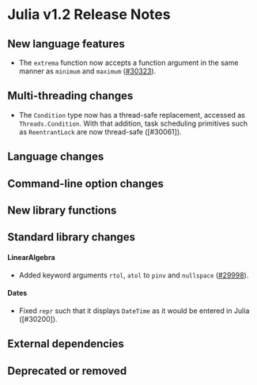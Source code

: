 Julia v1.2 Release Notes
========================

New language features
---------------------

* The `extrema` function now accepts a function argument in the same manner as `minimum` and
  `maximum` ([#30323]).

Multi-threading changes
-----------------------

  * The `Condition` type now has a thread-safe replacement, accessed as `Threads.Condition`.
    With that addition, task scheduling primitives such as `ReentrantLock` are now thread-safe ([#30061]).

Language changes
----------------


Command-line option changes
---------------------------


New library functions
---------------------


Standard library changes
------------------------


#### LinearAlgebra

* Added keyword arguments `rtol`, `atol` to `pinv` and `nullspace` ([#29998]).

#### Dates

* Fixed `repr` such that it displays `DateTime` as it would be entered in Julia ([#30200]).


External dependencies
---------------------


Deprecated or removed
---------------------


<!--- generated by NEWS-update.jl: -->
[#29998]: https://github.com/JuliaLang/julia/issues/29998
[#30323]: https://github.com/JuliaLang/julia/issues/30323
